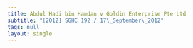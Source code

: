 ```yaml
---
title: Abdul Hadi bin Hamdan v Goldin Enterprise Pte Ltd
subtitle: "[2012] SGHC 192 / 17\_September\_2012"
tags: null
layout: single
---
```


